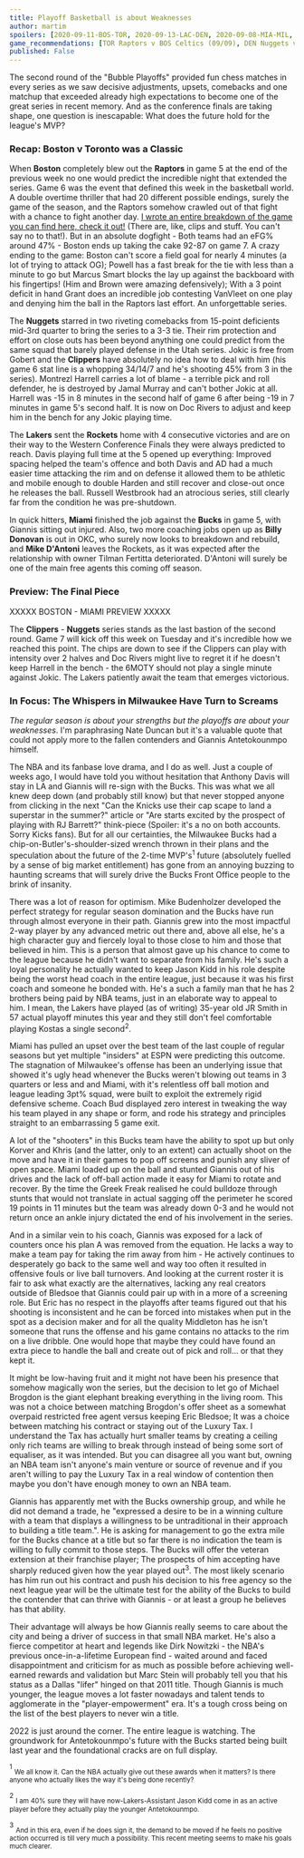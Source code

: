 ```yaml
---
title: Playoff Basketball is about Weaknesses
author: martim
spoilers: [2020-09-11-BOS-TOR, 2020-09-13-LAC-DEN, 2020-09-08-MIA-MIL, 2020-09-12-HOU-LAL]
game_recommendations: [TOR Raptors v BOS Celtics (09/09), DEN Nuggets v LA Clippers (09/13), DEN Nuggets v LA Clippers (09/11), TOR Raptors vs BOS Celtics (09/11)]
published: False
---
```


The second round of the "Bubble Playoffs" provided fun chess matches in every series as we saw decisive adjustments, upsets, comebacks and one matchup that exceeded already high expectations to become one of the great series in recent memory. And as the conference finals are taking shape, one question is inescapable: What does the future hold for the league's MVP?

<!--spoilers-->

### Recap: Boston v Toronto was a Classic 

When **Boston** completely blew out the **Raptors** in game 5 at the end of the previous week no one would predict the incredible night that extended the series. Game 6 was the event that defined this week in the basketball world. A double overtime thriller that had 20 different possible endings, surely the game of the season, and the Raptors somehow crawled out of that fight with a chance to fight another day. [I wrote an entire breakdown of the game you can find here, check it out!](https://atlantichoops.blogspot.com/2020/09/east-semis-game-6-3-3-toronto-raptors.html) (There are, like, clips and stuff. You can't say no to that!). But in an absolute dogfight - Both teams had an eFG% around 47% - Boston ends up taking the cake 92-87 on game 7. A crazy ending to the game: Boston can't score a field goal for nearly 4 minutes (a lot of trying to attack OG); Powell has a fast break for the tie with less than a minute to go but Marcus Smart blocks the lay up against the backboard with his fingertips! (Him and Brown were amazing defensively); With a 3 point deficit in hand Grant does an incredible job contesting VanVleet on one play and denying him the ball in the Raptors last effort. An unforgettable series.

The **Nuggets** starred in two riveting comebacks from 15-point deficients mid-3rd quarter to bring the series to a 3-3 tie. Their rim protection and effort on close outs has been beyond anything one could predict from the same squad that barely played defense in the Utah series. Jokic is free from Gobert and the **Clippers** have absolutely no idea how to deal with him (his game 6 stat line is a whopping 34/14/7 and he's shooting 45% from 3 in the series). Montrezl Harrell carries a lot of blame - a terrible pick and roll defender, he is destroyed by Jamal Murray and can't bother Jokic at all. Harrell was -15 in 8 minutes in the second half of game 6 after being -19 in 7 minutes in game 5's second half. It is now on Doc Rivers to adjust and keep him in the bench for any Jokic playing time.

The **Lakers** sent the **Rockets** home with 4 consecutive victories and are on their way to the Western Conference Finals they were always predicted to reach. Davis playing full time at the 5 opened up everything: Improved spacing helped the team's offence and both Davis and AD had a much easier time attacking the rim and on defense it allowed them to be athletic and mobile enough to double Harden and still recover and close-out once he releases the ball. Russell Westbrook had an atrocious series, still clearly far from the condition he was pre-shutdown.

In quick hitters, **Miami** finished the job against the **Bucks** in game 5, with Giannis sitting out injured. Also, two more coaching jobs open up as **Billy Donovan** is out in OKC, who surely now looks to breakdown and rebuild, and **Mike D'Antoni** leaves the Rockets, as it was expected after the relationship with owner Tilman Fertitta deteriorated. D'Antoni will surely be one of the main free agents this coming off season.

### Preview: The Final Piece

XXXXX BOSTON - MIAMI PREVIEW XXXXX

The **Clippers** - **Nuggets** series stands as the last bastion of the second round. Game 7 will kick off this week on Tuesday and it's incredible how we reached this point. The chips are down to see if the Clippers can play with intensity over 2 halves and Doc Rivers might live to regret it if he doesn't keep Harrell in the bench - the 6MOTY should not play a single minute against Jokic. The Lakers patiently await the team that emerges victorious.

### In Focus: The Whispers in Milwaukee Have Turn to Screams

_The regular season is about your strengths but the playoffs are about your weaknesses_. I'm paraphrasing Nate Duncan but it's a valuable quote that could not apply more to the fallen contenders and Giannis Antetokounmpo himself.

The NBA and its fanbase love drama, and I do as well. Just a couple of weeks ago, I would have told you without hesitation that Anthony Davis will stay in LA and Giannis will re-sign with the Bucks. This was what we all knew deep down (and probably still know) but that never stopped anyone from clicking in the next "Can the Knicks use their cap scape to land a superstar in the summer?" article or "Are starts excited by the prospect of playing with RJ Barrett?" think-piece (Spoiler: it's a no on both accounts. Sorry Kicks fans). But for all our certainties, the Milwaukee Bucks had a chip-on-Butler's-shoulder-sized wrench thrown in their plans and the speculation about the future of the 2-time MVP's<sup>1</sup> future (absolutely fuelled by a sense of big market entitlement) has gone from an annoying buzzing to haunting screams that will surely drive the Bucks Front Office people to the brink of insanity. 

There was a lot of reason for optimism. Mike Budenholzer developed the perfect strategy for regular season domination and the Bucks have run through almost everyone in their path. Giannis grew into the most impactful 2-way player by any advanced metric out there and, above all else, he's a high character guy and fiercely loyal to those close to him and those that believed in him. This is a person that almost gave up his chance to come to the league because he didn't want to separate from his family. He's such a loyal personality he actually wanted to keep Jason Kidd in his role despite being the worst head coach in the entire league, just because it was his first coach and someone he bonded with. He's a such a family man that he has 2 brothers being paid by NBA teams, just in an elaborate way to appeal to him. I mean, the Lakers have played (as of writing) 35-year old JR Smith in 57 actual playoff minutes this year and they still don't feel comfortable playing Kostas a single second<sup>2</sup>.

Miami has pulled an upset over the best team of the last couple of regular seasons but yet multiple "insiders" at ESPN were predicting this outcome. The stagnation of Milwaukee's offense has been an underlying issue that showed it's ugly head whenever the Bucks weren't blowing out teams in 3 quarters or less and and Miami, with it's relentless off ball motion and league leading 3pt% squad, were built to exploit the extremely rigid defensive scheme. Coach Bud displayed zero interest in tweaking the way his team played in any shape or form, and rode his strategy and principles straight to an embarrassing 5 game exit.

A lot of the "shooters" in this Bucks team have the ability to spot up but only Korver and Khris (and the latter, only to an extent) can actually shoot on the move and have it in their games to pop off screens and punish any sliver of open space. Miami loaded up on the ball and stunted Giannis out of his drives and the lack of off-ball action made it easy for Miami to rotate and recover. By the time the Greek Freak realised he could bulldoze through stunts that would not translate in actual sagging off the perimeter he scored 19 points in 11 minutes but the team was already down 0-3 and he would not return once an ankle injury dictated the end of his involvement in the series.

And in a similar vein to his coach, Giannis was exposed for a lack of counters once his plan A was removed from the equation. He lacks a way to make a team pay for taking the rim away from him - He actively continues to desperately go back to the same well and way too often it resulted in offensive fouls or live ball turnovers. And looking at the current roster it is fair to ask what exactly are the alternatives, lacking any real creators outside of Bledsoe that Giannis could pair up with in a more of a screening role. But Eric has no respect in the playoffs after teams figured out that his shooting is inconsistent and he can be forced into mistakes when put in the spot as a decision maker and for all the quality Middleton has he isn't someone that runs the offense and his game contains no attacks to the rim on a live dribble. One would hope that maybe they could have found an extra piece to handle the ball and create out of pick and roll... or that they kept it.

It might be low-having fruit and it might not have been his presence that somehow magically won the series, but the decision to let go of Michael Brogdon is the giant elephant breaking everything in the living room. This was not a choice between matching Brogdon's offer sheet as a somewhat overpaid restricted free agent versus keeping Eric Bledsoe; It was a choice between matching his contract or staying out of the Luxury Tax. I understand the Tax has actually hurt smaller teams by creating a ceiling only rich teams are willing to break through instead of being some sort of equaliser, as it was intended. But you can disagree all you want but, owning an NBA team isn't anyone's main venture or source of revenue and if you aren't willing to pay the Luxury Tax in a real window of contention then maybe you don't have enough money to own an NBA team.

Giannis has apparently met with the Bucks ownership group, and while he did not demand a trade, he "expressed a desire to be in a winning culture with a team that displays a willingness to be untraditional in their approach to building a title team.". He is asking for management to go the extra mile for the Bucks chance at a title but so far there is no indication the team is willing to fully commit to those steps. The Bucks will offer the veteran extension at their franchise player; The prospects of him accepting have sharply reduced given how the year played out<sup>3</sup>. The most likely scenario has him run out his contract and push his decision to his free agency so the next league year will be the ultimate test for the ability of the Bucks to build the contender that can thrive with Giannis - or at least a group he believes has that ability.

Their advantage will always be how Giannis really seems to care about the city and being a driver of success in that small NBA market. He's also a fierce competitor at heart and legends like Dirk Nowitzki - the NBA's previous once-in-a-lifetime European find - waited around and faced disappointment and criticism for as much as possible before achieving well-earned rewards and validation but Marc Stein will probably tell you that his status as a Dallas "lifer" hinged on that 2011 title. Though Giannis is much younger, the league moves a lot faster nowadays and talent tends to agglomerate in the "player-empowerment" era. It's a tough cross being on the list of the best players to never win a title.

2022 is just around the corner. The entire league is watching. The groundwork for Antetokounmpo's future with the Bucks started being built last year and the foundational cracks are on full display.

<sup>1</sup> <sub>We all know it. Can the NBA actually give out these awards when it matters? Is there anyone who actually likes the way it's being done recently?</sub>

<sup>2</sup> <sub>I am 40% sure they will have now-Lakers-Assistant Jason Kidd come in as an active player before they actually play the younger Antetokounmpo.</sub>

<sup>3</sup> <sub>And in this era, even if he does sign it, the demand to be moved if he feels no positive action occurred is till very much a possibility. This recent meeting seems to make his goals much clearer.</sub>
